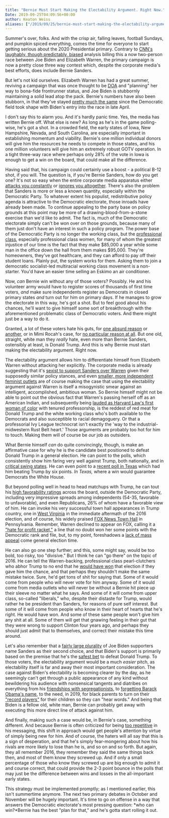 ```yaml
---
title: "Bernie Must Start Making the Electability Argument. Right Now."
Date: 2019-09-25T04:09:56+00:00
author: Keaton Weiss
aliases: ["/2019/09/25/bernie-must-start-making-the-electability-argument-right-now"]
---
```


Summer's over, folks. And with the crisp air, falling leaves, football Sundays, and pumpkin spiced everything, comes the time for everyone to start getting serious about the 2020 Presidential primary. Contrary to [CNN's laughably, though predictably, biased](https://www.cnn.com/2019/09/19/politics/2020-democratic-presidential-candidates-ranked/index.html) analysis billing this a now two-person race between Joe Biden and Elizabeth Warren, the primary campaign is now a pretty close three way contest which, despite the corporate media's best efforts, does include Bernie Sanders.

But let's not kid ourselves. Elizabeth Warren has had a great summer, reviving a campaign that was once thought to be [DOA](https://www.foxnews.com/politics/warren-campaign-launch-clouded-by-latest-ancestry-twist-this-drip-drip-drip-is-not-good-politics) and "planning" her way to bona-fide frontrunner status, and Joe Biden is stubbornly maintaining a solid lead atop the pack. Bernie's numbers have also been stubborn, in that they've stayed [pretty much the same](https://www.realclearpolitics.com/epolls/2020/president/us/2020_democratic_presidential_nomination-6730.html) since the Democratic field took shape with Biden's entry into the race in late April.

I don't say this to alarm you. And it's hardly panic time. Yes, the media has written Bernie off. What else is new? As long as he's in the game polling-wise, he's got a shot. In a crowded field, the early states of Iowa, New Hampshire, Nevada, and South Carolina, are especially important in establishing momentum and viability. Bernie's one million individual donors will give him the resources he needs to compete in those states, and his one million volunteers will give him an extremely robust GOTV operation. In a tight three-way race where perhaps only 28% of the vote in Iowa is enough to get a win on the board, that could make all the difference.

Having said that, his campaign could certainly use a boost - a political B-12 shot, if you will. The question is, if you're Bernie Sanders, how do you get one? It's not so easy when the entire corporate media apparatus either [attacks you constantly](https://www.thedailybeast.com/the-war-between-bernie-sanders-and-msnbc-reaches-a-new-peak) or [ignores you altogether](https://freebeacon.com/politics/abc-news-has-covered-sanders-for-only-seven-minutes-in-2019/). There's also the problem that Sanders is more or less a known quantity, especially within the Democratic Party. To whatever extent his populist, redistributive policy agenda is attractive to the Democratic electorate, those inroads have already been made. To continue appealing to the party base on policy grounds at this point may be more of a drawing-blood-from-a-stone exercise than we'd like to admit. The fact is, much of the Democratic electorate simply can't be won over on those grounds, because many of them just don't have an interest in such a policy program. The power base of the Democratic Party is no longer the working class, but the [professional class](https://www.citylab.com/life/2018/11/state-voting-patterns-occupational-class-data-politics/575047/), especially professional class women, for many of whom the greatest injustice of our time is the fact that they make \$85,000 a year while some man in the office down the hall from them makes \$95,000. They're homeowners, they've got healthcare, and they can afford to pay off their student loans. Plainly put, the system works for them. Asking them to join a democratic socialist-led multiracial working class movement is a non-starter. You'd have an easier time selling an Eskimo an air conditioner.

Now, *can* Bernie win without any of those voters? Possibly. He and his volunteer army would have to register scores of thousands of first time voters, *and* make sure independents register as Democrats in closed primary states *and* turn out for him on primary days. If he manages to grow the electorate in this way, he's got a shot. But to feel good about his chances, he'll want to give himself some sort of breakthrough with the aforementioned problematic class of Democratic voters. And there might just be a way to do it.

Granted, a lot of these voters hate his guts, for [one absurd reason](https://www.thedailybeast.com/hillary-clinton-swipes-at-bernie-sanders-for-lasting-damage-in-new-book) or [another](https://www.theguardian.com/world/2019/sep/21/angelica-ross-lgbtq-presidential-forum-bernie-sanders), or in Mimi Rocah's case, for [no particular reason at all](https://www.mediaite.com/tv/msnbc-panelist-bernie-sanders-makes-my-skin-crawl-i-dont-see-him-as-pro-woman-candidate/). But one old, straight, white man they *really* hate, even more than Bernie Sanders, ostensibly at least, is Donald Trump. And this is why Bernie must start making the electability argument. Right now.

The electability argument allows him to differentiate himself from Elizabeth Warren without attacking her explicitly. The corporate media is already suggesting that it's [sexist to support Sanders over Warren](https://truepundit.com/msnbc-contributor-supporting-sanders-over-warren-may-be-sexism-video/) given their supposedly similar policy stances, and even [smaller, more independent feminist outlets](https://theslot.jezebel.com/elizabeth-warrens-electability-isnt-the-problem-1838357100) are of course making the case that using the electability argument against Warren is itself a misogynistic smear against an intelligent, accomplished, ambitious woman. So Bernie himself might not be able to point out the obvious fact that Warren's passing herself off as an American Indian, and subsequently being [lauded as Harvard Law's first woman of color](https://www.politico.com/blogs/burns-haberman/2012/05/fordham-piece-called-warren-harvard-laws-first-woman-of-color-123526) with tenured professorship, is the reddest of red meat for Donald Trump and the white working class who's both available to the Democrats and also susceptible to racial demagoguery. Or that a professorial Ivy League technocrat isn't exactly the 'way to the industrial-midwestern Rust Belt heart.' Those arguments are probably too hot for him to touch. Making them will of course be *our* job as outsiders.

What Bernie himself *can* do quite convincingly, though, is make an affirmative case for why he is the candidate best positioned to defeat Donald Trump in a general election. He can point to the polls, which consistently show him faring very well against Trump, both nationally, and in [critical swing states](https://theweek.com/articles/858705/bernie-sanders-beat-trump). He can even point to a [recent poll in Texas](https://www.univision.com/univision-news/politics/univision-news-poll-democrats-surge-in-texas-no-longer-a-safe-state-for-trump-in-2020) which had him beating Trump by six points. *In Texas,* where a win would guarantee Democrats the White House.

But beyond polling well in head to head matchups with Trump, he can tout his [high favorability ratings](https://news.gallup.com/poll/243539/americans-maintain-positive-view-bernie-sanders.aspx) across the board, outside the Democratic Party, including very impressive spreads among independents (54-35, favorable to unfavorable), and even Republicans, 26% of whom have a favorable view of him. He can invoke his very successful town hall appearances in Trump country, one in [West Virginia](https://www.youtube.com/watch?v=3rC3FjRZzEM) in the immediate aftermath of the 2016 election, and of course, his widely praised [FOX News Town Hall](https://www.theatlantic.com/ideas/archive/2019/04/sanders-fox-news/587239/) in Pennsylvania. Remember, Warren declined to appear on FOX, calling it a ["hate for profit racket,"](https://www.nytimes.com/2019/05/14/us/politics/elizabeth-warren-fox-news.html) a line that no doubt won her some points with the Democratic rank and file, but, to my point, foreshadows a [lack of mass appeal](https://jacobinmag.com/2019/05/elizabeth-warren-fox-news) come general election time.

He can also go one step further; and this, some might say, would be too bold, too risky, too "divisive." But I think he can "go there" on the topic of 2016. He can tell the Warren-backing, professional class pearl-clutchers who abhor Trump to no end that he [would have won](https://www.huffpost.com/entry/2016-election-poll-bernie-sanders-trump_n_58260f7ee4b0c4b63b0c6928) that election if they gave him the chance, and that perhaps they shouldn't make the same mistake twice. Sure, he'd get tons of shit for saying that. Some of it would come from people who will never vote for him anyway. Some of it would come from media outlets who will never be without a Bernie hit piece up their sleeve no matter what he says. And some of it will come from upper class, so-called "liberals," who, despite their distaste for Trump, would rather he be president than Sanders, for reasons of pure self interest. But some of it will come from people who know in their heart of hearts that he's right. He would have won. And some of these same people won't give him any shit at all. Some of them will get that gnawing feeling in their gut that they were wrong to support Clinton four years ago, and perhaps they should just admit that to themselves, and correct their mistake this time around.

Let's also remember that a [fairly large plurality](https://thehill.com/hilltv/what-americas-thinking/442738-poll-almost-one-third-of-biden-supporters-pick-sanders-as-their) of Joe Biden supporters name Sanders as their second choice, and that Biden's support is primarily based on the premise that he's the [safest bet](https://thehill.com/hilltv/what-americas-thinking/442346-pollster-says-voters-associate-biden-with-electability) to defeat Donald Trump. To those voters, the electability argument would be a much *easier* pitch, as electability itself is far and away their most important consideration. The case against Biden's electability is becoming clearer by the day, as he seemingly can't get through a public appearance of any kind without bewildering his audience with nonsensical tangents and diatribes on everything from his [friendships with segregationists](https://www.vox.com/policy-and-politics/2019/6/19/18690910/biden-fundraiser-controversy-segregationists-donors), to [forgetting Barack Obama's name](https://townhall.com/tipsheet/bethbaumann/2019/08/28/watch-biden-forgets-obamas-name-during-town-hall-and-its-awkward-n2552345), to the need, in 2019, for black parents to turn on their ["record players"](https://www.vox.com/policy-and-politics/2019/9/13/20864336/joe-biden-record-player-nurse-home-visit) for their children so they can "hear words." And being that Biden is a fellow old, white man, Bernie can probably get away with executing this more direct line of attack against him.

And finally, making such a case would be, in Bernie's case, something different. And because Bernie is often criticized for being [too repetitive](https://twitter.com/berniesanders/status/1150522608485429248?lang=en) in his messaging, this shift in approach would get people's attention by virtue of simply being new for him. And of course, the haters will all say that this is a sign of desperation, and that he's simply fear-mongering about how his rivals are more likely to lose than he is, and so on and so forth. But again, they all remember 2016, they remember they said the same things back then, and most of them know they screwed up. And if only a small percentage of those who know they screwed up are big enough to admit it and course correct, that could provide the 2-3 point bounce in the polls that may just be the difference between wins and losses in the all-important early states.

This strategy must be implemented promptly; as I mentioned earlier, this isn't summertime anymore. The next two primary debates in October and November will be hugely important. It's time to go on offense in a way that answers the Democratic electorate's most pressing question: *who can win?*Bernie has the best "plan for that," and he's gotta start rolling it out.
